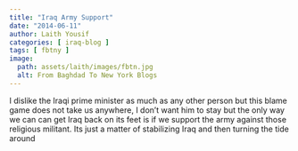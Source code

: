 ```yaml
---
title: "Iraq Army Support"
date: "2014-06-11"
author: Laith Yousif
categories: [ iraq-blog ]
tags: [ fbtny ]
image:
  path: assets/laith/images/fbtn.jpg
  alt: From Baghdad To New York Blogs
---
```


I dislike the Iraqi prime minister as much as any other person but this blame game does not take us anywhere, I don’t want him to stay but the only way we can can get Iraq back on its feet is if we support the army against those religious militant. Its just a matter of stabilizing Iraq and then turning the tide around
